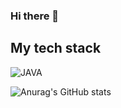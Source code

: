 ### Hi there 👋

<!--
**blackzero23/blackzero23** is a ✨ _special_ ✨ repository because its `README.md` (this file) appears on your GitHub profile.

Here are some ideas to get you started:

- 🔭 I’m currently working on ...
- 🌱 I’m currently learning ...
- 👯 I’m looking to collaborate on ...
- 🤔 I’m looking for help with ...
- 💬 Ask me about ...
- 📫 How to reach me: ...
- 😄 Pronouns: ...
- ⚡ Fun fact: ...
-->


<h2> My tech stack </h2>

![JAVA](https://img.shields.io/badge/Java-007396?style=flat-square&logo=Java&logoColor=white)


![Anurag's GitHub stats](https://github-readme-stats.vercel.app/api?username=blackzero23&show_icons=true&theme=radical)
